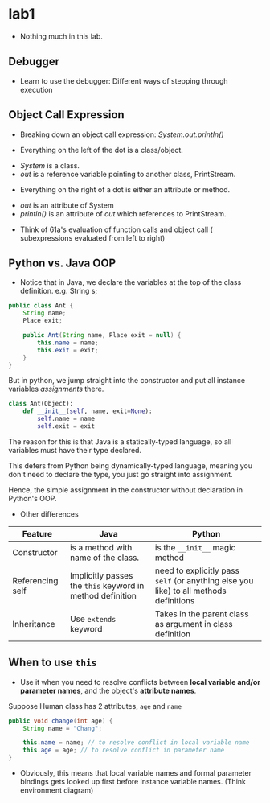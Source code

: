 lab1
===
* Nothing much in this lab.

## Debugger
* Learn to use the debugger: Different ways of stepping through execution

## Object Call Expression
* Breaking down an object call expression: *System.out.println()*

* Everything on the left of the dot is a class/object.
- *System* is a class.
- *out* is a reference variable pointing to another class, PrintStream.

* Everything on the right of a dot is either an attribute or method.
- *out* is an attribute of System
- *println()* is an attribute of *out* which references to PrintStream.

* Think of 61a's evaluation of function calls and object call (
subexpressions evaluated from left to right)


## Python vs. Java OOP
* Notice that in Java, we declare the variables at the top of
the class definition. e.g. String s; 

```java
public class Ant {
    String name;
    Place exit;

    public Ant(String name, Place exit = null) {
        this.name = name;
        this.exit = exit;
    }
}
```

But in python, we jump straight into the constructor and put all
instance variables *assignments* there.

```python
class Ant(Object):
    def __init__(self, name, exit=None):
        self.name = name
        self.exit = exit
```

The reason for this is that Java is a statically-typed language, so all
variables must have their type declared.

This defers from Python being dynamically-typed language, meaning you
don't need to declare the type, you just go straight into assignment.

Hence, the simple assignment in the constructor without declaration
in Python's OOP.

* Other differences

Feature | Java | Python
--- | --- | ---
Constructor | is a method with name of the class. | is the ```__init__``` magic method
Referencing self | Implicitly passes the ```this``` keyword in method definition | need to explicitly pass ```self``` (or anything else you like) to all methods definitions
Inheritance | Use ```extends``` keyword | Takes in the parent class as argument in class definition

## When to use ```this```

* Use it when you need to resolve conflicts between **local variable
and/or parameter names**, and the object's **attribute names**.

Suppose Human class has 2 attributes, ```age``` and ```name```

```java
public void change(int age) {
    String name = "Chang";

    this.name = name; // to resolve conflict in local variable name
    this.age = age; // to resolve conflict in parameter name
}
```

* Obviously, this means that local variable names and
formal parameter bindings gets looked up first before
instance variable names. (Think environment diagram)
